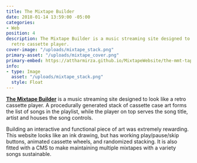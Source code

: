 ```yaml
---
title: The Mixtape Builder
date: 2018-01-14 13:59:00 -05:00
categories:
- Web
position: 4
description: The Mixtape Builder is a music streaming site designed to look like a
  retro cassette player.
cover-image: "/uploads/mixtape_stack.png"
primary-asset: "/uploads/mixtape_cover.png"
primary-embed: https://attharmirza.github.io/MixtapeWebsite/the-mmt-tape
info:
- type: Image
  asset: "/uploads/mixtape_stack.png"
  style: Float
---
```


[**The Mixtape Builder**](https://attharmirza.github.io/MixtapeWebsite/the-mmt-tape) is a music streaming site designed to look like a retro cassette player. A procedurally generated stack of cassette case art forms the list of songs in the playlist, while the player on top serves the song title, artist and houses the song controls.

Building an interactive and functional piece of art was extremely rewarding. This website looks like an ink drawing, but has working play/pause/skip buttons, animated cassette wheels, and randomized stacking. It is also fitted with a CMS to make maintaining multiple mixtapes with a variety songs sustainable.
